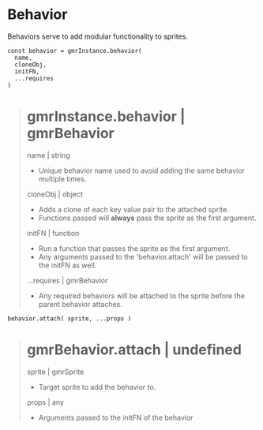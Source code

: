 # Behavior

Behaviors serve to add modular functionality to sprites.

```
const behavior = gmrInstance.behavior(
  name, 
  cloneObj, 
  initFN, 
  ...requires 
)
```
> # gmrInstance.behavior | gmrBehavior
> name | string
> * Unique behavior name used to avoid adding the same behavior multiple times.
>
> cloneObj | object
> * Adds a clone of each key value pair to the attached sprite.
> * Functions passed will **always** pass the sprite as the first argument.
>
> initFN | function
> * Run a function that passes the sprite as the first argument.
> * Any arguments passed to the 'behavior.attach' will be passed to the initFN as well.
>
> ...requires | gmrBehavior
> * Any required behaviors will be attached to the sprite before the parent behavior attaches.

```
behavior.attach( sprite, ...props )
```

> # gmrBehavior.attach | undefined
> sprite | gmrSprite
> * Target sprite to add the behavior to.
>
> props | any
> * Arguments passed to the initFN of the behavior
